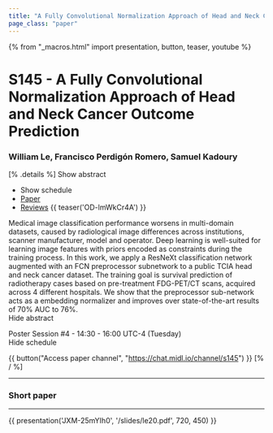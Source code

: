 ```yaml
---
title: "A Fully Convolutional Normalization Approach of Head and Neck Cancer Outcome Prediction"
page_class: "paper"
---
```


{% from "_macros.html" import presentation, button, teaser, youtube %}

# S145 - A Fully Convolutional Normalization Approach of Head and Neck Cancer Outcome Prediction

### William Le, Francisco Perdigón Romero, Samuel Kadoury

[% .details %]
<a class="toggle_visibility" data-selector=".abstract" data-level="3">Show abstract</a>
- <a class="toggle_visibility" data-selector=".schedule" data-level="3">Show schedule</a>
- <a href="https://openreview.net/pdf?id=JojEzQ3E5n">Paper</a>
- <a href="https://openreview.net/forum?id=JojEzQ3E5n">Reviews</a>
{{ teaser('OD-lmWkCr4A') }}

<p>
    <span class="abstract">
        Medical image classification performance worsens in multi-domain datasets, caused by radiological image differences across institutions, scanner manufacturer, model and operator. Deep learning is well-suited for learning image features with priors encoded as constraints during the training process.  In this work, we apply a ResNeXt classification network augmented with an FCN preprocessor subnetwork to a public TCIA head and neck cancer dataset. The training goal is survival prediction of radiotherapy cases based on pre-treatment FDG-PET/CT scans, acquired across 4 different hospitals.  We show that the preprocessor sub-network acts as a embedding normalizer and improves over state-of-the-art results of 70% AUC to 76%.
        <br>
        <span class="actions"><a class="toggle_visibility" data-level="2">Hide abstract</a></span>
    </span>
</p>

<p>
    <span class="schedule">
        Poster Session #4  - 14:30 - 16:00 UTC-4 (Tuesday)
        <br>
        <span class="actions"><a class="toggle_visibility" data-level="2">Hide schedule</a></span>
    </span>
</p>

{{ button("Access paper channel", "https://chat.midl.io/channel/s145") }}
[% / %]

---


### Short paper

---

{{ presentation('JXM-25mYIh0', '/slides/le20.pdf', 720, 450) }}